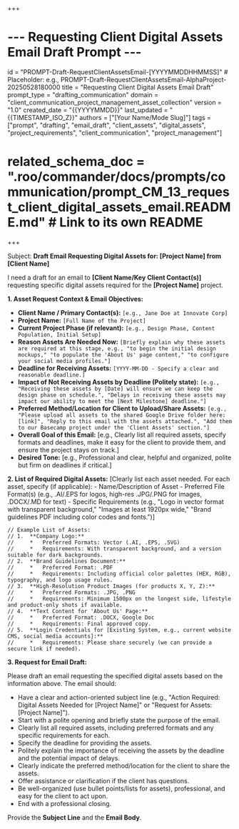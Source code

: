 +++
# --- Requesting Client Digital Assets Email Draft Prompt ---
id = "PROMPT-Draft-RequestClientAssetsEmail-[YYYYMMDDHHMMSS]" # Placeholder: e.g., PROMPT-Draft-RequestClientAssetsEmail-AlphaProject-20250528180000
title = "Requesting Client Digital Assets Email Draft"
prompt_type = "drafting_communication"
domain = "client_communication_project_management_asset_collection"
version = "1.0"
created_date = "{{YYYYMMDD}}"
last_updated = "{{TIMESTAMP_ISO_Z}}"
authors = ["[Your Name/Mode Slug]"]
tags = ["prompt", "drafting", "email_draft", "client_assets", "digital_assets", "project_requirements", "client_communication", "project_management"]
# related_schema_doc = ".roo/commander/docs/prompts/communication/prompt_CM_13_request_client_digital_assets_email.README.md" # Link to its own README
+++

Subject: **Draft Email Requesting Digital Assets for: [Project Name] from [Client Name]**

I need a draft for an email to **[Client Name/Key Client Contact(s)]** requesting specific digital assets required for the **[Project Name]** project.

**1. Asset Request Context & Email Objectives:**
   *   **Client Name / Primary Contact(s):** `[e.g., Jane Doe at Innovate Corp]`
   *   **Project Name:** `[Full Name of the Project]`
   *   **Current Project Phase (if relevant):** `[e.g., Design Phase, Content Population, Initial Setup]`
   *   **Reason Assets Are Needed Now:** `[Briefly explain why these assets are required at this stage, e.g., "to begin the initial design mockups," "to populate the 'About Us' page content," "to configure your social media profiles."]`
   *   **Deadline for Receiving Assets:** `[YYYY-MM-DD - Specify a clear and reasonable deadline.]`
   *   **Impact of Not Receiving Assets by Deadline (Politely state):** `[e.g., "Receiving these assets by [Date] will ensure we can keep the design phase on schedule.", "Delays in receiving these assets may impact our ability to meet the [Next Milestone] deadline."]`
   *   **Preferred Method/Location for Client to Upload/Share Assets:** `[e.g., "Please upload all assets to the shared Google Drive folder here: [link]", "Reply to this email with the assets attached.", "Add them to our Basecamp project under the 'Client Assets' section."]`
   *   **Overall Goal of this Email:** [e.g., Clearly list all required assets, specify formats and deadlines, make it easy for the client to provide them, and ensure the project stays on track.]
   *   **Desired Tone:** [e.g., Professional and clear, helpful and organized, polite but firm on deadlines if critical.]

**2. List of Required Digital Assets:**
   [Clearly list each asset needed. For each asset, specify (if applicable):
    - Name/Description of Asset
    - Preferred File Format(s) (e.g., .AI/.EPS for logos, high-res .JPG/.PNG for images, .DOCX/.MD for text)
    - Specific Requirements (e.g., "Logo in vector format with transparent background," "Images at least 1920px wide," "Brand guidelines PDF including color codes and fonts.")]

   ```text
   // Example List of Assets:
   // 1.  **Company Logo:**
   //     *   Preferred Formats: Vector (.AI, .EPS, .SVG)
   //     *   Requirements: With transparent background, and a version suitable for dark backgrounds.
   // 2.  **Brand Guidelines Document:**
   //     *   Preferred Format: .PDF
   //     *   Requirements: Including official color palettes (HEX, RGB), typography, and logo usage rules.
   // 3.  **High-Resolution Product Images (for products X, Y, Z):**
   //     *   Preferred Formats: .JPG, .PNG
   //     *   Requirements: Minimum 1500px on the longest side, lifestyle and product-only shots if available.
   // 4.  **Text Content for 'About Us' Page:**
   //     *   Preferred Format: .DOCX, Google Doc
   //     *   Requirements: Final approved copy.
   // 5.  **Login Credentials for [Existing System, e.g., current website CMS, social media accounts]:**
   //     *   Requirements: Please share securely (we can provide a secure link if needed).
   ```

**3. Request for Email Draft:**

Please draft an email requesting the specified digital assets based on the information above. The email should:
*   Have a clear and action-oriented subject line (e.g., "Action Required: Digital Assets Needed for [Project Name]" or "Request for Assets: [Project Name]").
*   Start with a polite opening and briefly state the purpose of the email.
*   Clearly list all required assets, including preferred formats and any specific requirements for each.
*   Specify the deadline for providing the assets.
*   Politely explain the importance of receiving the assets by the deadline and the potential impact of delays.
*   Clearly indicate the preferred method/location for the client to share the assets.
*   Offer assistance or clarification if the client has questions.
*   Be well-organized (use bullet points/lists for assets), professional, and easy for the client to act upon.
*   End with a professional closing.

Provide the **Subject Line** and the **Email Body**.